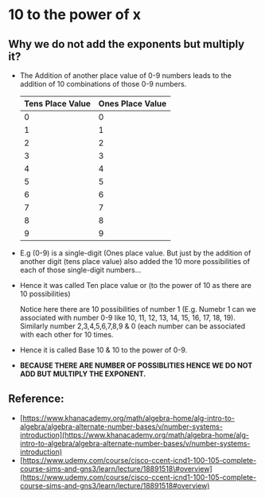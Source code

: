 # 10 to the power of x

## Why we do not add the exponents but multiply it?

* The Addition of another place value of 0-9 numbers leads to the addition of 10 combinations of those 0-9 numbers.

  | Tens Place Value | Ones Place Value |
  | :--- | :--- |
  | 0 | 0 |
  | 1 | 1 |
  | 2 | 2 |
  | 3 | 3 |
  | 4 | 4 |
  | 5 | 5 |
  | 6 | 6 |
  | 7 | 7 |
  | 8 | 8 |
  | 9 | 9 |

* E.g \(0-9\) is a single-digit \(Ones place value. But just by the addition of another digit \(tens place value\) also added the 10 more possibilities of each of those single-digit numbers…
* Hence it was called Ten place value or \(to the power of 10 as there are 10 possibilities\)

  Notice here there are 10 possibilities of number 1 \(E.g. Numebr 1 can we associated with number 0-9 like 10, 11, 12, 13, 14, 15, 16, 17, 18, 19\). Similarly number 2,3,4,5,6,7,8,9 & 0 \(each number can be associated with each other  for 10 times.

* Hence it is called Base 10 & 10 to the power of 0-9.
* **BECAUSE THERE ARE NUMBER OF POSSIBLITIES HENCE WE DO NOT ADD BUT MULTIPLY THE EXPONENT.**

## Reference:

* [https://www.khanacademy.org/math/algebra-home/alg-intro-to-algebra/algebra-alternate-number-bases/v/number-systems-introduction](https://www.khanacademy.org/math/algebra-home/alg-intro-to-algebra/algebra-alternate-number-bases/v/number-systems-introduction)
* [https://www.udemy.com/course/cisco-ccent-icnd1-100-105-complete-course-sims-and-gns3/learn/lecture/18891518\#overview](https://www.udemy.com/course/cisco-ccent-icnd1-100-105-complete-course-sims-and-gns3/learn/lecture/18891518#overview)

